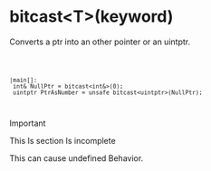 # bitcast\<T>(keyword)


Converts a ptr into an other pointer or an uintptr.

<code>

    |main[]:
     int& NullPtr = bitcast<int&>(0);
     uintptr PtrAsNumber = unsafe bitcast<uintptr>(NullPtr);

</code>

>[!IMPORTANT]
>This Is section Is incomplete
>
>This can cause undefined Behavior.